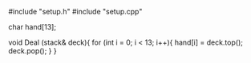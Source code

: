 #include "setup.h"
#include "setup.cpp"

char hand[13];

void Deal (stack<myvect>& deck){
  for (int i = 0; i < 13; i++){
    hand[i] = deck.top();
    deck.pop();
  }
}
